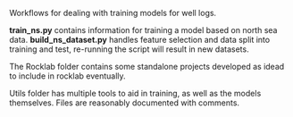 Workflows for dealing with training models for well logs.

**train_ns.py** contains information for training a model based on north sea data.
**build_ns_dataset.py** handles feature selection and data split into training and test, re-running the script will result in new datasets.

The Rocklab folder contains some standalone projects developed as idead to include in rocklab eventually.

Utils folder has multiple tools to aid in training, as well as the models themselves. Files are reasonably documented with comments.